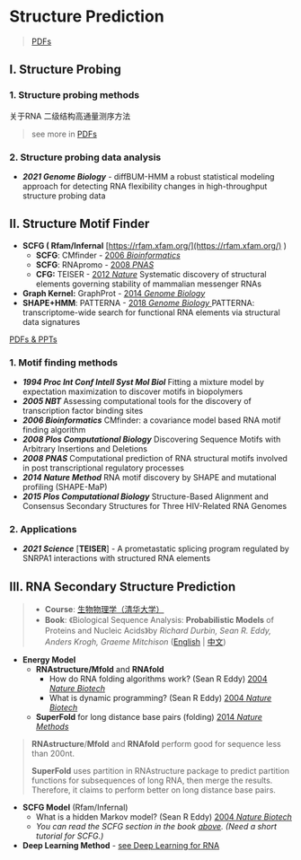 # Structure Prediction

> [PDFs](https://cloud.tsinghua.edu.cn/d/07d2b19d6b284ebea5ea/?p=%2F1.%20RNA%20Regulation\&mode=list)

## I. Structure Probing

### 1. Structure probing methods

关于RNA 二级结构高通量测序方法

> see more in [PDFs](https://cloud.tsinghua.edu.cn/d/07d2b19d6b284ebea5ea/?p=%2F1.%20RNA%20Regulation%2FStructure%20probing%20method\&mode=list)

### 2. Structure probing data analysis

* _**2021 Genome Biology**_ - diffBUM-HMM a robust statistical modeling approach for detecting RNA flexibility changes in high-throughput structure probing data



###

## II. Structure Motif Finder

* **SCFG ( Rfam/Infernal** [https://rfam.xfam.org/](https://rfam.xfam.org/) )
  * **SCFG**: CMfinder - [2006 _Bioinformatics_](https://www.ncbi.nlm.nih.gov/pubmed/16357030)&#x20;
  * **SCFG**: RNApromo - [2008 _PNAS_ ](https://www.ncbi.nlm.nih.gov/pubmed/18815376)
  * **CFG:** TEISER - [2012 _Nature_](https://www.ncbi.nlm.nih.gov/pubmed/22495308)  Systematic discovery of structural elements governing stability of mammalian messenger RNAs
* **Graph Kernel:** GraphProt - [2014 _Genome Biology_ ](https://www.ncbi.nlm.nih.gov/pubmed/24451197)
* **SHAPE+HMM**:  PATTERNA - [2018 _Genome Biology_ ](https://www.ncbi.nlm.nih.gov/pubmed/29495968)PATTERNA: transcriptome-wide search for functional RNA elements via structural data signatures

[PDFs & PPTs](https://cloud.tsinghua.edu.cn/d/759f79f0a9c24fb7aab4/?p=%2FRNA%20Structural%20Motif\&mode=list)

### **1. Motif finding methods**

* _**1994 Proc Int Conf Intell Syst Mol Biol**_ Fitting a mixture model by expectation maximization to discover motifs in biopolymers
* _**2005 NBT**_ Assessing computational tools for the discovery of transcription factor binding sites
* _**2006 Bioinformatics**_ CMfinder: a covariance model based RNA motif finding algorithm
* _**2008 Plos Computational Biology**_ Discovering Sequence Motifs with Arbitrary Insertions and Deletions
* _**2008 PNAS**_ Computational prediction of RNA structural motifs involved in post transcriptional regulatory processes
* _**2014 Nature Method**_ RNA motif discovery by SHAPE and mutational profiling (SHAPE-MaP)
* _**2015 Plos Computational Biology**_ Structure-Based Alignment and Consensus Secondary Structures for Three HIV-Related RNA Genomes

### **2. Applications**

* _**2021 Science**_ \[**TEISER**] - A prometastatic splicing program regulated by SNRPA1 interactions with structured RNA elements



## III. RNA Secondary Structure Prediction

> * **Course**: [生物物理学（清华大学）](https://www.ncrnalab.org/courses/#biophysics)
> * **Book**:   《Biological Sequence Analysis: **Probabilistic Models** of Proteins and Nucleic Acids》by _Richard Durbin, Sean R. Eddy, Anders Krogh, Graeme Mitchison_  ([English](http://www.amazon.com/Biological-Sequence-Analysis-Probabilistic-Proteins/dp/0521629713) | [中文](http://www.amazon.cn/dp/B003ZUIRZ2))

* **Energy Model**&#x20;
  * **RNAstructure/Mfold**  and **RNAfold**&#x20;
    * How do RNA folding algorithms work? (Sean R Eddy) [2004 _Nature Biotech_](https://www.nature.com/articles/nbt1104-1457)&#x20;
    * What is dynamic programming? (Sean R Eddy) [2004 _Nature Biotech_](http://dx.doi.org/10.1038/nbt0704-909)
  * **SuperFold** for long distance base pairs (folding)  [2014 _Nature Methods_](https://www.ncbi.nlm.nih.gov/pubmed/25028896)

> **RNAstructure**/**Mfold** and **RNAfold** perform good for sequence less than 200nt.
>
> **SuperFold** uses partition in RNAstructure package to predict partition functions for subsequences of long RNA, then merge the results. Therefore, it claims to perform better on long distance base pairs.

* **SCFG Model** (Rfam/Infernal)
  * What is a hidden Markov model? (Sean R Eddy) [2004 _Nature Biotech_](http://dx.doi.org/10.1038/nbt1004-1315)&#x20;
  * _You can read the SCFG section in the book_ [_above_](../../ai/#3-1-rna-secondary-structure-prediction)_. (Need a short tutorial for SCFG.)_
* **Deep Learning Method** - [see Deep Learning for RNA](../../ai/deep-learning-for-rna.md)



